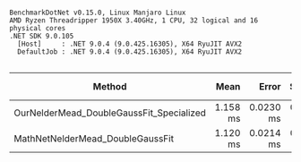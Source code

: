 ```

BenchmarkDotNet v0.15.0, Linux Manjaro Linux
AMD Ryzen Threadripper 1950X 3.40GHz, 1 CPU, 32 logical and 16 physical cores
.NET SDK 9.0.105
  [Host]     : .NET 9.0.4 (9.0.425.16305), X64 RyuJIT AVX2
  DefaultJob : .NET 9.0.4 (9.0.425.16305), X64 RyuJIT AVX2


```
| Method                                   | Mean     | Error     | StdDev    | Ratio | RatioSD | Gen0     | Allocated | Alloc Ratio |
|----------------------------------------- |---------:|----------:|----------:|------:|--------:|---------:|----------:|------------:|
| OurNelderMead_DoubleGaussFit_Specialized | 1.158 ms | 0.0230 ms | 0.0255 ms |  1.00 |    0.03 |        - |     841 B |        1.00 |
| MathNetNelderMead_DoubleGaussFit         | 1.120 ms | 0.0214 ms | 0.0263 ms |  0.97 |    0.03 | 156.2500 |  654841 B |      778.65 |
